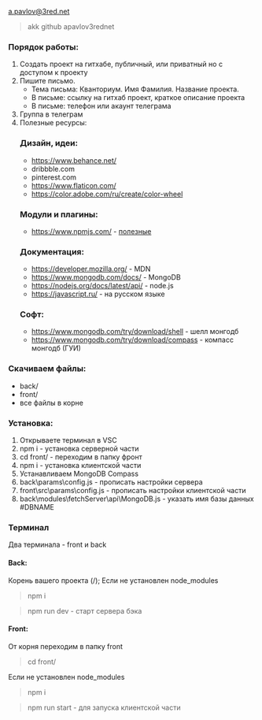 a.pavlov@3red.net
> akk github apavlov3rednet

### Порядок работы:

1. Создать проект на гитхабе, публичный, или приватный но с доступом к проекту
2. Пишите письмо. 
    - Тема письма: Кванториум. Имя Фамилия. Название проекта. 
    - В письме: ссылку на гитхаб проект, краткое описание проекта
    - В письме: телефон или акаунт телеграма
3. Группа в телеграм
4. Полезные ресурсы:
    ### Дизайн, идеи:
    - https://www.behance.net/
    - dribbble.com
    - pinterest.com
    - https://www.flaticon.com/
    - https://color.adobe.com/ru/create/color-wheel 
    ### Модули и плагины:
    - https://www.npmjs.com/ - [полезные](plugins.md)
    ### Документация:
    - https://developer.mozilla.org/ - MDN
    - https://www.mongodb.com/docs/ - MongoDB
    - https://nodejs.org/docs/latest/api/ - node.js
    - https://javascript.ru/ - на русском языке
    ### Софт:
    - https://www.mongodb.com/try/download/shell - шелл монгодб
    - https://www.mongodb.com/try/download/compass - компасс монгодб (ГУИ)

### Скачиваем файлы:
- back/
- front/
- все файлы в корне

### Установка:
1. Открываете терминал в VSC
2. npm i - установка серверной части
3. cd front/ - переходим в папку фронт
4. npm i - установка клиентской части
5. Устанавливаем MongoDB Compass
6. back\params\config.js - прописать настройки сервера
7. front\src\params\config.js - прописать настройки клиентской части
8. back\modules\fetchServer\api\MongoDB.js - указать имя базы данных #DBNAME

### Терминал
Два терминала - front и back

#### Back:
Корень вашего проекта (/);
Если не установлен node_modules
> npm i

> npm run dev - старт сервера бэка

#### Front:
От корня переходим в папку front
> cd front/

Если не установлен node_modules
> npm i

> npm run start - для запуска клиентской части